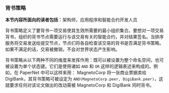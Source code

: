 ### 背书策略

**本节内容所面向的读者包括**：架构师，应用程序和智能合约开发人员

背书策略定义了要背书一项交易使其生效所需要的最小组织集合。要想对一项交易背书，组织的背书节点需要运行与该交易有关的智能合约，并对结果签名。当排序服务将交易发送给提交节点，节点们将各自检查该交易的背书是否满足背书策略。如果不满足的话，交易被撤销，不会对世界状态产生影响。

背书策略从以下两种不同的维度来发挥作用：既可以被设置为整个命名空间，也可被设置为单个状态键。它们是使用诸如 `AND` 和 `OR` 这样的逻辑表述来构成的。例如，在 PaperNet 中可以这样来用： MagnetoCorp 将一张商业票据卖给 DigiBank，其背书策略可被设定为  `AND(MagnetoCorp.peer, DigiBank.peer)`，这就要求任何对该论文做出的改动需被 MagnetoCorp 和 DigiBank 同时背书。



<!--- Licensed under Creative Commons Attribution 4.0 International License
https://creativecommons.org/licenses/by/4.0/ -->
